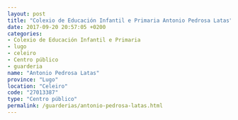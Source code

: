 ```yaml
---
layout: post
title: "Colexio de Educación Infantil e Primaria Antonio Pedrosa Latas"
date: 2017-09-20 20:57:05 +0200
categories:
- Colexio de Educación Infantil e Primaria
- lugo
- celeiro
- Centro público
- guarderia
name: "Antonio Pedrosa Latas"
province: "Lugo"
location: "Celeiro"
code: "27013387"
type: "Centro público"
permalink: /guarderias/antonio-pedrosa-latas.html
---
```

